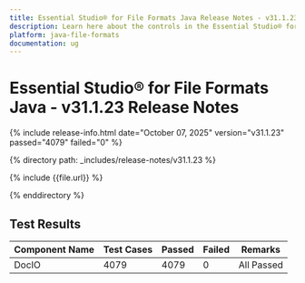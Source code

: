 ```yaml
---
title: Essential Studio® for File Formats Java Release Notes - v31.1.23
description: Learn here about the controls in the Essential Studio® for File Formats Java Weekly Nuget Release - Release Notes - v31.1.23
platform: java-file-formats
documentation: ug
---
```


# Essential Studio® for File Formats Java - v31.1.23 Release Notes

{% include release-info.html date="October 07, 2025"  version="v31.1.23" passed="4079" failed="0" %}

{% directory path: _includes/release-notes/v31.1.23 %}

{% include {{file.url}} %}

{% enddirectory %}

## Test Results

| Component Name | Test Cases | Passed | Failed | Remarks    |
|----------------|------------|--------|--------|------------|
| DocIO          | 4079       | 4079   | 0      | All Passed |
